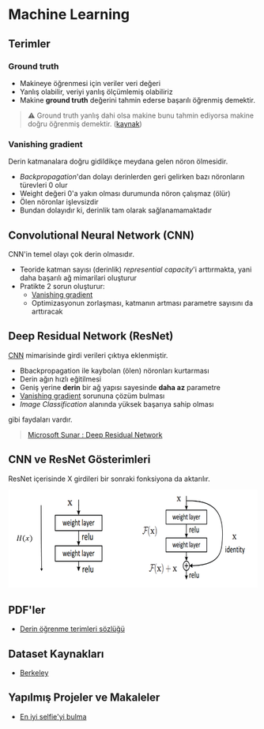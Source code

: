 # Machine Learning <!-- omit in toc -->

## Terimler

### Ground truth

- Makineye öğrenmesi için veriler veri değeri
- Yanlış olabilir, veriyi yanlış ölçümlemiş olabiliriz
- Makine **ground truth** değerini tahmin ederse başarılı öğrenmiş demektir.

> ⚠ Ground truth yanlış dahi olsa makine bunu tahmin ediyorsa makine doğru öğrenmiş demektir. ([kaynak](https://datascience.stackexchange.com/questions/17839/what-is-ground-truth))

### Vanishing gradient

Derin katmanalara doğru gidildikçe meydana gelen nöron ölmesidir.

- _Backpropagation_'dan dolayı derinlerden geri gelirken bazı nöronların türevleri 0 olur
- Weight değeri 0'a yakın olması durumunda nöron çalışmaz (ölür)
- Ölen nöronlar işlevsizdir
- Bundan dolayıdır ki, derinlik tam olarak sağlanamamaktadır

## Convolutional Neural Network (CNN)

CNN'in temel olayı çok derin olmasıdır.

- Teoride katman sayısı (derinlik) _represential capacity_'i arttırmakta, yani daha başarılı ağ mimarilari oluşturur
- Pratikte 2 sorun oluşturur:
  - [Vanishing gradient]
  - Optimizasyonun zorlaşması, katmanın artması parametre sayısını da arttıracak

## Deep Residual Network (ResNet)

[CNN][convolutional neural network (cnn)] mimarisinde girdi verileri çıktıya eklenmiştir.

- Bbackpropagation ile kaybolan (ölen) nöronları kurtarması
- Derin ağın hızlı eğitilmesi
- Geniş yerine **derin** bir ağ yapısı sayesinde **daha az** parametre
- [Vanishing gradient] sorununa çözüm bulması
- _Image Classification_ alanında yüksek başarıya sahip olması

gibi faydaları vardır.

> [Microsoft Sunar : Deep Residual Network](https://medium.com/@bakiiii/microsoft-sunar-deep-residual-network-d2970003ad8b)

## CNN ve ResNet Gösterimleri

ResNet içerisinde X girdileri bir sonraki fonksiyona da aktarılır.

![cnn_res](res/cnn_res.png)

## PDF'ler

- [Derin öğrenme terimleri sözlüğü](https://drive.google.com/open?id=1NntBdnt6Zpcf_9XuNWKni22CXyl7V3Xe)

## Dataset Kaynakları

- [Berkeley]

## Yapılmış Projeler ve Makaleler

- [En iyi selfie'yi bulma](http://karpathy.github.io/2015/10/25/selfie/)

[berkeley]: https://www.berkeley.edu/
[vanishing gradient]: #Vanishing-gradient
[convolutional neural network (cnn)]: #Convolutional-Neural-Network-CNN
